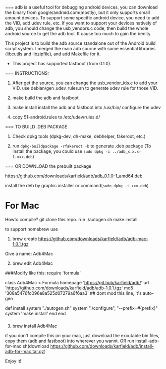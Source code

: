 ===
adb is a useful tool for debugging android devices, you can download the
binary from google/android.com(mostly), but it only supports small amount
devices. To support some specific android device, you need to add the VID,
add udev rule, etc.
If you want to support your devices natively of adb, you should change the
usb_vendors.c code, then build the whole android source to get the adb tool.
It cause too much to gain the benity.

This project is to build the adb source standalone out of the Android build
script system. I merged the main adb source with some essential libraries
(libcutils and libzipfile), and add Makefile for it.

* This project has supported fastboot (from 0.1.0).

===
INSTRUCTIONS:

1. After get the source, you can change the usb_vendor_ids.c to add your VID.
    use debian/gen_udev_rules.sh to generate udev rule for those VID.

2. make
    build the adb and fastboot

3. make install
    install the adb and fastboot into /usr/bin/ configure the udev

4. copy 51-android.rules to /etc/udev/rules.d/

===
TO BUILD .DEB PACKAGE

1. Check dpkg tools (dpkg-dev, dh-make, debhelper, fakeroot, etc.)

2. run `dpkg-buildpackage -rfakeroot -b` to generate .deb package
    (To install the package, you could use `sudo dpkg -i ../adb_x.x.x-1.xxx.deb`)

===
OR DOWNLOAD the prebuilt package

https://github.com/downloads/karfield/adb/adb_0.1.0-1_amd64.deb

install the deb by graphic installer or command(`sudo dpkg -i xxx.deb`)

For Mac
===

Howto compile?
git clone this repo. run
 ./autogen.sh
 make install

to support homebrew use
 1. brew create https://github.com/downloads/karfield/adb/adb-mac-1.0.1.tgz

Give a name: Adb4Mac

 2. brew edit Adb4Mac

###Modify like this:
require 'formula'

class Adb4Mac < Formula
  homepage 'https://git.hub/karfield/adb/'
  url 'https://github.com/downloads/karfield/adb/adb-1.0.1.tgz'
  md5 '308a5476fc096a8a525d07279a6f6aa3' ## dont mod this line, it's auto-gen

  def install
     system "./autogen.sh"
	 system "./configure", "--prefix=#{prefix}"
	 system 'make install'
  end
end
###

 3. brew install Adb4Mac

if you don't compile this on your mac, just download the excutable bin files,
   copy them (adb and fastboot) into wherever you wannt.
   OR run install-adb-for-mac.sh(download https://github.com/downloads/karfield/adb/install-adb-for-mac.tar.gz)

Enjoy it!
